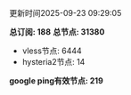 更新时间2025-09-23 09:29:05

**总订阅: 188**
**总节点: 31380**
- vless节点: 6444
- hysteria2节点: 14

**google ping有效节点: 219**
